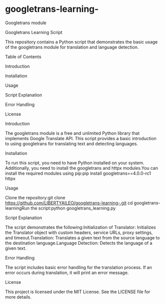 # googletrans-learning-
Googletrans module 


Googletrans Learning Script

This repository contains a Python script that demonstrates the basic usage of the googletrans module for translation and language detection.

Table of Contents

Introduction

Installation

Usage

Script Explanation

Error Handling

License




Introduction

The googletrans module is a free and unlimited Python library that implements Google Translate API. This script provides a basic introduction to using googletrans for translating text and detecting languages.


Installation

To run this script, you need to have Python installed on your system. Additionally, you need to install the googletrans and httpx modules.You can install the required modules using pip:pip install googletrans==4.0.0-rc1 httpx


Usage

Clone the repository:git clone https://github.com/LIBERTYAILEO/googletrans-learning-.git
cd googletrans-learningRun the script:python googletrans_learning.py


Script Explanation

The script demonstrates the following:Initialization of Translator: Initializes the Translator object with custom headers, service URLs, proxy settings, and timeout.Translation: Translates a given text from the source language to the destination language.Language Detection: Detects the language of a given text.


Error Handling

The script includes basic error handling for the translation process. If an error occurs during translation, it will print an error message.


License

This project is licensed under the MIT License. See the LICENSE file for more details.